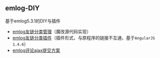 ## emlog-DIY

基于emlog5.3.1的DIY与插件

* [emlog友链分类管理](https://gitee.com/jianggle/emlog-DIY/tree/master/rootlinks)（魔改源代码实现）
* [emlog友链分类插件](https://gitee.com/jianggle/emlog-DIY/tree/master/nglinks)（插件形式，与原程序的链接不互通，基于`AngularJS 1.4.6`）
* [emlog评论ajax提交方案](https://gitee.com/jianggle/emlog-DIY/tree/master/comment-ajax)
